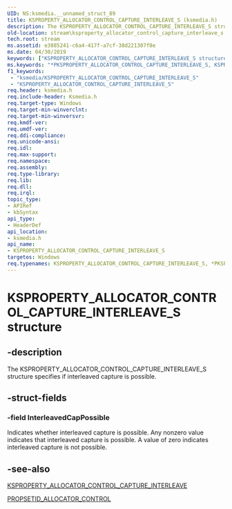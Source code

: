 ```yaml
---
UID: NS:ksmedia.__unnamed_struct_89
title: KSPROPERTY_ALLOCATOR_CONTROL_CAPTURE_INTERLEAVE_S (ksmedia.h)
description: The KSPROPERTY_ALLOCATOR_CONTROL_CAPTURE_INTERLEAVE_S structure specifies if interleaved capture is possible.
old-location: stream\ksproperty_allocator_control_capture_interleave_s.htm
tech.root: stream
ms.assetid: e3885241-c6a4-417f-a7cf-38d221307f8e
ms.date: 04/30/2019
keywords: ["KSPROPERTY_ALLOCATOR_CONTROL_CAPTURE_INTERLEAVE_S structure"]
ms.keywords: "*PKSPROPERTY_ALLOCATOR_CONTROL_CAPTURE_INTERLEAVE_S, KSPROPERTY_ALLOCATOR_CONTROL_CAPTURE_INTERLEAVE_S, KSPROPERTY_ALLOCATOR_CONTROL_CAPTURE_INTERLEAVE_S structure [Streaming Media Devices], PKSPROPERTY_ALLOCATOR_CONTROL_CAPTURE_INTERLEAVE_S, PKSPROPERTY_ALLOCATOR_CONTROL_CAPTURE_INTERLEAVE_S structure pointer [Streaming Media Devices], ksmedia/KSPROPERTY_ALLOCATOR_CONTROL_CAPTURE_INTERLEAVE_S, ksmedia/PKSPROPERTY_ALLOCATOR_CONTROL_CAPTURE_INTERLEAVE_S, stream.ksproperty_allocator_control_capture_interleave_s, vidcapstruct_d012cbc9-457f-4689-943a-5dcf5eb33c46.xml"
f1_keywords:
 - "ksmedia/KSPROPERTY_ALLOCATOR_CONTROL_CAPTURE_INTERLEAVE_S"
 - "KSPROPERTY_ALLOCATOR_CONTROL_CAPTURE_INTERLEAVE_S"
req.header: ksmedia.h
req.include-header: Ksmedia.h
req.target-type: Windows
req.target-min-winverclnt: 
req.target-min-winversvr: 
req.kmdf-ver: 
req.umdf-ver: 
req.ddi-compliance: 
req.unicode-ansi: 
req.idl: 
req.max-support: 
req.namespace: 
req.assembly: 
req.type-library: 
req.lib: 
req.dll: 
req.irql: 
topic_type:
- APIRef
- kbSyntax
api_type:
- HeaderDef
api_location:
- ksmedia.h
api_name:
- KSPROPERTY_ALLOCATOR_CONTROL_CAPTURE_INTERLEAVE_S
targetos: Windows
req.typenames: KSPROPERTY_ALLOCATOR_CONTROL_CAPTURE_INTERLEAVE_S, *PKSPROPERTY_ALLOCATOR_CONTROL_CAPTURE_INTERLEAVE_S
---
```


# KSPROPERTY_ALLOCATOR_CONTROL_CAPTURE_INTERLEAVE_S structure


## -description


The KSPROPERTY_ALLOCATOR_CONTROL_CAPTURE_INTERLEAVE_S structure specifies if interleaved capture is possible.


## -struct-fields




### -field InterleavedCapPossible

Indicates whether interleaved capture is possible. Any nonzero value indicates that interleaved capture is possible. A value of zero indicates interleaved capture is not possible.


## -see-also




<a href="https://docs.microsoft.com/windows-hardware/drivers/stream/ksproperty-allocator-control-capture-interleave">KSPROPERTY_ALLOCATOR_CONTROL_CAPTURE_INTERLEAVE</a>



<a href="https://docs.microsoft.com/windows-hardware/drivers/stream/propsetid-allocator-control">PROPSETID_ALLOCATOR_CONTROL</a>
 

 

